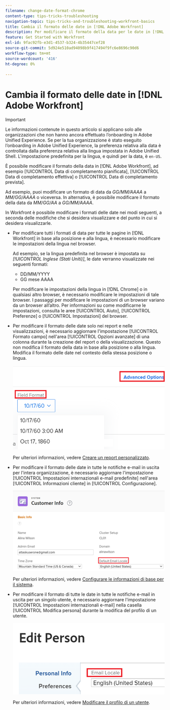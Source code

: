 ```yaml
---
filename: change-date-format-chrome
content-type: tips-tricks-troubleshooting
navigation-topic: tips-tricks-and-troubleshooting-workfront-basics
title: Cambia il formato delle date in [!DNL Adobe Workfront]
description: Per modificare il formato della data per le date in [!DNL Adobe Workfront] è necessario modificare le impostazioni della lingua nel browser.
feature: Get Started with Workfront
exl-id: 9fac92fb-e3d1-4537-b324-4b35447cef28
source-git-commit: 5d924e510ad94098b9f417494f9fc6e8696c90d6
workflow-type: tm+mt
source-wordcount: '416'
ht-degree: 0%

---
```


# Cambia il formato delle date in [!DNL Adobe Workfront]

<!--this article used to be called "Change the date format in Adobe Workfront when using Chrome". The team decieded to make it more generic and hide the steps. Also see drafted content below-->

>[!IMPORTANT]
>
> Le informazioni contenute in questo articolo si applicano solo alle organizzazioni che non hanno ancora effettuato l’onboarding in Adobe Unified Experience.
> Se per la tua organizzazione è stato eseguito l’onboarding in Adobe Unified Experience, la preferenza relativa alla data è controllata dalla preferenza relativa alla lingua impostata in Adobe Unified Shell. L&#39;impostazione predefinita per la lingua, e quindi per la data, è `en-US`.

È possibile modificare il formato della data in [!DNL Adobe Workfront], ad esempio [!UICONTROL Data di completamento pianificata], [!UICONTROL Data di completamento effettiva] o [!UICONTROL Data di completamento prevista].

Ad esempio, puoi modificare un formato di data da _GG/MM/AAAA_ a _MM/GG/AAAA_ o viceversa.
In alternativa, è possibile modificare il formato della data da _MM/GG/AA_ a _GG/MM/AAAA_.

In Workfront è possibile modificare i formati delle date nei modi seguenti, a seconda delle modifiche che si desidera visualizzare e del punto in cui si desidera visualizzarle.

* Per modificare tutti i formati di data per tutte le pagine in [!DNL Workfront] in base alla posizione e alla lingua, è necessario modificare le impostazioni della lingua nel browser.

  Ad esempio, se la lingua predefinita nel browser è impostata su *[!UICONTROL Inglese (Stati Uniti)]*, le date verranno visualizzate nei seguenti formati:

   * DD/MM/YYYY
   * GG mese AAAA

  Per modificare le impostazioni della lingua in [!DNL Chrome] o in qualsiasi altro browser, è necessario modificare le impostazioni di tale browser. I passaggi per modificare le impostazioni di un browser variano da un browser all’altro. Per informazioni su come modificarne le impostazioni, consulta le aree [!UICONTROL Aiuto], [!UICONTROL Preferenze] o [!UICONTROL Impostazioni] del browser.

* Per modificare il formato delle date solo nei report e nelle visualizzazioni, è necessario aggiornare l&#39;impostazione [!UICONTROL Formato campo] nell&#39;area [!UICONTROL Opzioni avanzate] di una colonna durante la creazione del report o della visualizzazione. Questo non modifica il formato della data in base alla posizione o alla lingua. Modifica il formato delle date nel contesto della stessa posizione o lingua.

  ![](assets/field-format-in-advanced-options-of-a-view-highlighted.png)

  Per ulteriori informazioni, vedere [Creare un report personalizzato](../../reports-and-dashboards/reports/creating-and-managing-reports/create-custom-report.md).

* Per modificare il formato delle date in tutte le notifiche e-mail in uscita per l&#39;intera organizzazione, è necessario aggiornare l&#39;impostazione [!UICONTROL Impostazioni internazionali e-mail predefinite] nell&#39;area [!UICONTROL Informazioni cliente] in [!UICONTROL Configurazione].

  ![](assets/default-email-locale-field.png)

  Per ulteriori informazioni, vedere [Configurare le informazioni di base per il sistema](../../administration-and-setup/get-started-wf-administration/configure-basic-info.md).

* Per modificare il formato di tutte le date in tutte le notifiche e-mail in uscita per un singolo utente, è necessario aggiornare l&#39;impostazione [!UICONTROL Impostazioni internazionali e-mail] nella casella [!UICONTROL Modifica persona] durante la modifica del profilo di un utente.

  ![](assets/email-locale-for-user-profile-highlighted.png)

  Per ulteriori informazioni, vedere [Modificare il profilo di un utente](../../administration-and-setup/add-users/create-and-manage-users/edit-a-users-profile.md).

<!--drafted because we should not document steps for a third-party application

To change your language settings in Chrome:

1. Click the 3-dots in the top right corner of your Chrome interface, then click **Settings**.
1. On the left area of the Settings page, expand **Advanced**, then click **Languages**.  
   Or  
   Search for *language*&nbsp;at the top of the Settings page, then click **Languages**.

1. In the **Language** list, locate the language and region that use your preferred date format.

   **Example:** If you speak English and you want the date format to be MM/DD/YYYY, you would select **English (United States)**. If you speak English and you want the date format to be DD/MM/YYY, you would select **English (United Kingdom)**.

1. (Conditional) If the language and region you want to use are not visible in the list, click **Add languages** to add it to the list.
1. Click the 3-dot menu next to the language and region you want to use, then click **Move to the top**.
1. Return to the Workfront interface, then refresh the page.  
   The date format is now updated in projects and other areas of Workfront that use MM/DD/YYYY or DD/MM/YYYY format when displaying dates.

   -->
